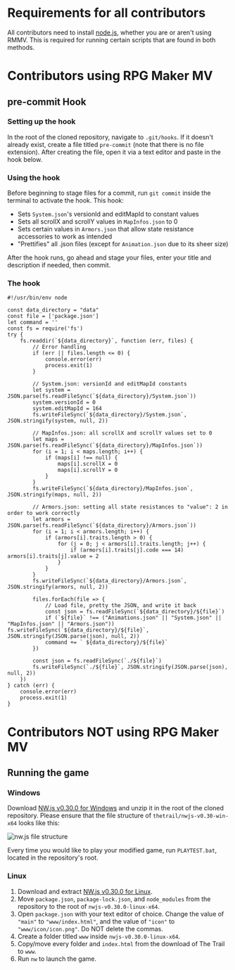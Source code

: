 # Requirements for all contributors
All contributors need to install [node.js](https://nodejs.org/en/download/), whether you are or aren't using RMMV. This is required for running certain scripts that are found in both methods.

# Contributors using RPG Maker MV
## pre-commit Hook

### Setting up the hook
In the root of the cloned repository, navigate to `.git/hooks`. If it doesn't already exist, create a file titled `pre-commit` (note that there is no file extension). After creating the file, open it via a text editor and paste in the hook below.

### Using the hook
Before beginning to stage files for a commit, run `git commit` inside the terminal to activate the hook. This hook:

* Sets `System.json`'s versionId and editMapId to constant values
* Sets all scrollX and scrollY values in `MapInfos.json` to 0
* Sets certain values in `Armors.json` that allow state resistance accessories to work as intended
* "Prettifies" all .json files (except for `Animation.json` due to its sheer size)

After the hook runs, go ahead and stage your files, enter your title and description if needed, then commit.

### The hook
```
#!/usr/bin/env node

const data_directory = "data"
const file = ['package.json']
let command = ''
const fs = require('fs')
try {
    fs.readdir(`${data_directory}`, function (err, files) {
        // Error handling
        if (err || files.length <= 0) {
            console.error(err)
            process.exit(1)
        }

        // System.json: versionId and editMapId constants
        let system = JSON.parse(fs.readFileSync(`${data_directory}/System.json`))
        system.versionId = 0
        system.editMapId = 164
        fs.writeFileSync(`${data_directory}/System.json`, JSON.stringify(system, null, 2))

        // MapInfos.json: all scrollX and scrollY values set to 0
        let maps = JSON.parse(fs.readFileSync(`${data_directory}/MapInfos.json`))
        for (i = 1; i < maps.length; i++) {
            if (maps[i] !== null) {
                maps[i].scrollX = 0
                maps[i].scrollY = 0
            }
        }
        fs.writeFileSync(`${data_directory}/MapInfos.json`, JSON.stringify(maps, null, 2))

        // Armors.json: setting all state resistances to "value": 2 in order to work correctly
        let armors = JSON.parse(fs.readFileSync(`${data_directory}/Armors.json`))
        for (i = 1; i < armors.length; i++) {
            if (armors[i].traits.length > 0) {
                for (j = 0; j < armors[i].traits.length; j++) {
                    if (armors[i].traits[j].code === 14) armors[i].traits[j].value = 2
                }
            }
        }
        fs.writeFileSync(`${data_directory}/Armors.json`, JSON.stringify(armors, null, 2))

        files.forEach(file => {
            // Load file, pretty the JSON, and write it back
            const json = fs.readFileSync(`${data_directory}/${file}`)
            if (`${file}` !== ("Animations.json" || "System.json" || "MapInfos.json" || "Armors.json")) fs.writeFileSync(`${data_directory}/${file}`, JSON.stringify(JSON.parse(json), null, 2))
            command += ` ${data_directory}/${file}`
        })

        const json = fs.readFileSync(`./${file}`)
        fs.writeFileSync(`./${file}`, JSON.stringify(JSON.parse(json), null, 2))
    })
} catch (err) {
    console.error(err)
    process.exit(1)
}
```

# Contributors NOT using RPG Maker MV
## Running the game

### Windows
Download [NW.js v0.30.0 for Windows](https://dl.nwjs.io/v0.30.0/nwjs-v0.30.0-win-x64.zip) and unzip it in the root of the cloned repository. Please ensure that the file structure of `thetrail/nwjs-v0.30-win-x64` looks like this: 

![nw.js file structure](https://user-images.githubusercontent.com/44245434/184078180-8ff4d6e4-1332-4a39-b05e-6b08d768ef0c.png)

Every time you would like to play your modified game, run `PLAYTEST.bat`, located in the repository's root.

### Linux
1. Download and extract [NW.js v0.30.0 for Linux](https://dl.nwjs.io/v0.30.0/nwjs-v0.30.0-linux-x64.tar.gz).
2. Move `package.json`, `package-lock.json`, and `node_modules` from the repository to the root of `nwjs-v0.30.0-linux-x64`.
3. Open `package.json` with your text editor of choice. Change the value of `"main"` to `"www/index.html"`, and the value of `"icon"` to `"www/icon/icon.png"`. Do NOT delete the commas.
4. Create a folder titled `www` inside `nwjs-v0.30.0-linux-x64`.
5. Copy/move every folder and `index.html` from the download of The Trail to `www`.
6. Run `nw` to launch the game.
